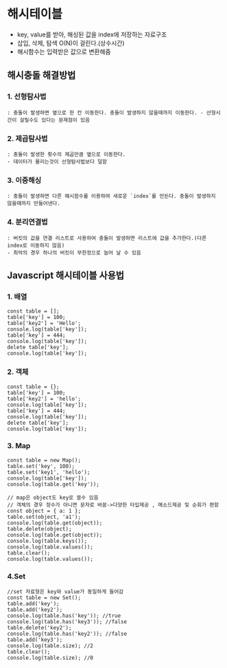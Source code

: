 # 해시테이블

- key, value를 받아, 해싱된 값을 index에 저장하는 자료구조
- 삽입, 삭제, 탐색 O(N)이 걸린다.(상수시간)
- 해시함수는 입력받은 값으로 변환해줌

## 해시충돌 해결방법

### 1. 선형탐사법

    : 충돌이 발생하면 옆으로 한 칸 이동한다. 충돌이 발생하지 않을때까지 이동한다. - 선형시간이 걸릴수도 있다는 문제점이 있음

### 2. 제곱탐사법

    : 충돌이 발생한 횟수의 제곱만큼 옆으로 이동한다.
    - 데이터가 몰리는것이 선형탐사법보다 덜함

### 3. 이중해싱

    : 충돌이 발생하면 다른 해시함수를 이용하여 새로운 `index`를 만든다. 충돌이 발생하지 않을때까지 만들어낸다.

### 4. 분리연결법

    : 버킷의 값을 연결 리스트로 사용하여 충돌이 발생하면 리스트에 값을 추가한다.(다른 index로 이동하지 않음)
    - 최악의 경우 하나의 버킷이 무한정으로 늘어 날 수 있음

## Javascript 해시테이블 사용법

### 1. 배열

```
const table = [];
table['key'] = 100;
table['key2'] = 'Hello';
console.log(table['key']);
table['key'] = 444;
console.log(table['key']);
delete table['key'];
console.log(table['key']);
```

### 2. 객체

```
const table = {};
table['key'] = 100;
table['key2'] = 'hello';
console.log(table['key']);
table['key'] = 444;
console.log(table['key']);
delete table['key'];
console.log(table['key']);
```

### 3. Map

```
const table = new Map();
table.set('key', 100);
table.set('key1', 'hello');
console.log(table['key']);
console.log(table.get('key'));

// map은 object도 key로 쓸수 있음
// 객체의 경우 정수가 아니면 문자로 바꿈->다양한 타입제공 , 메소드제공 및 순회가 편함
const object = { a: 1 };
table.set(object, 'a1');
console.log(table.get(object));
table.delete(object);
console.log(table.get(object));
console.log(table.keys());
console.log(table.values());
table.clear();
console.log(table.values());
```

### 4.Set

```
//set 자료형은 key와 value가 동일하게 들어감
const table = new Set();
table.add('key');
table.add('key2');
console.log(table.has('key')); //true
console.log(table.has('key3')); //false
table.delete('key2');
console.log(table.has('key2')); //false
table.add('key3');
console.log(table.size); //2
table.clear();
console.log(table.size); //0

```
